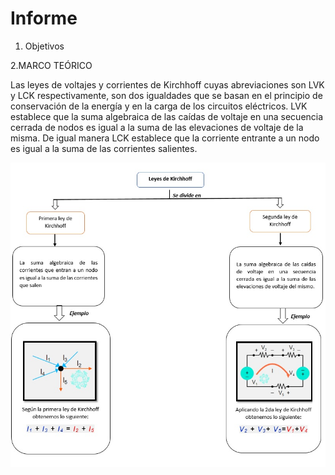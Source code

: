 # Informe
1. Objetivos 

2.MARCO TEÓRICO

Las leyes de voltajes y corrientes de Kirchhoff cuyas abreviaciones son LVK y LCK respectivamente, son dos igualdades que se basan en el principio de conservación de la energía y en la carga de los circuitos eléctricos. LVK establece que la suma algebraica de las caídas de voltaje en una secuencia cerrada de nodos es igual a la suma de las elevaciones de voltaje de la misma. De igual manera LCK establece que la corriente entrante a un nodo es igual a la suma de las corrientes salientes.


![](img/Mapa%20Mental%201.jpeg)
